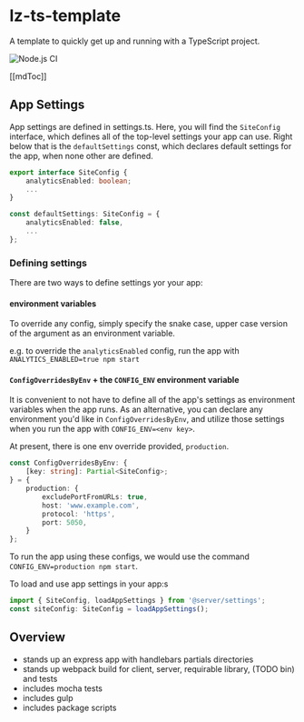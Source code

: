 
# lz-ts-template

A template to quickly get up and running with a TypeScript project.

![Node.js CI](https://github.com/lzilioli/lz-ts-template/workflows/Node.js%20CI/badge.svg?branch=master)

[[mdToc]]

## App Settings

App settings are defined in settings.ts. Here, you will find the `SiteConfig` interface, which
defines all of the top-level settings your app can use. Right below that is the `defaultSettings` const,
which declares default settings for the app, when none other are defined.

```ts
export interface SiteConfig {
	analyticsEnabled: boolean;
	...
}

const defaultSettings: SiteConfig = {
	analyticsEnabled: false,
	...
};
```

### Defining settings

There are two ways to define settings yor your app:

#### environment variables

To override any config, simply specify the snake case, upper case version of the
argument as an environment variable.

e.g. to override the `analyticsEnabled` config, run the app with `ANALYTICS_ENABLED=true npm start`

#### `ConfigOverridesByEnv` + the `CONFIG_ENV` environment variable

It is convenient to not have to define all of the app's settings as environment variables when the app runs.
As an alternative, you can declare any environment you'd like in `ConfigOverridesByEnv`, and utilize those
settings when you run the app with `CONFIG_ENV=<env key>`.

At present, there is one env override provided, `production`.

```ts
const ConfigOverridesByEnv: {
	[key: string]: Partial<SiteConfig>;
} = {
	production: {
		excludePortFromURLs: true,
		host: 'www.example.com',
		protocol: 'https',
		port: 5050,
	}
};
```

To run the app using these configs, we would
use the command `CONFIG_ENV=production npm start`.

To load and use app settings in your app:s

```ts
import { SiteConfig, loadAppSettings } from '@server/settings';
const siteConfig: SiteConfig = loadAppSettings();
```

## Overview

- stands up an express app with handlebars partials directories
- stands up webpack build for client, server, requirable library, (TODO bin) and tests
- includes mocha tests
- includes gulp
- includes package scripts
